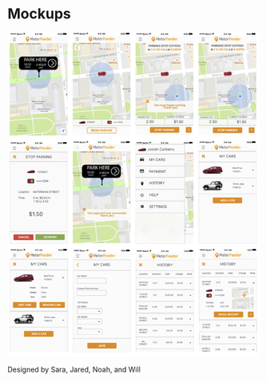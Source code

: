 # Mockups

![Mockups](https://github.com/speletz/mockups/blob/master/mockups.png)


Designed by Sara, Jared, Noah, and Will
